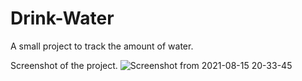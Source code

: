 # Drink-Water

A small project to track the amount of water.


Screenshot of the project.
![Screenshot from 2021-08-15 20-33-45](https://user-images.githubusercontent.com/43684497/129482999-67bce5cf-3ed7-47c5-88f4-1fbe2b4c7ba7.png)

